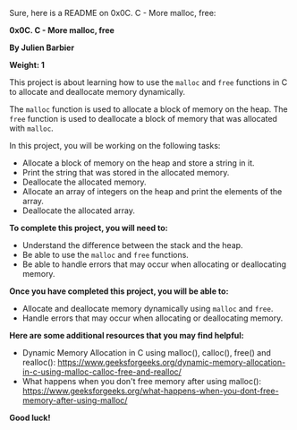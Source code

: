 Sure, here is a README on 0x0C. C - More malloc, free:

**0x0C. C - More malloc, free**

**By Julien Barbier**

**Weight: 1**

This project is about learning how to use the `malloc` and `free` functions in C to allocate and deallocate memory dynamically.

The `malloc` function is used to allocate a block of memory on the heap. The `free` function is used to deallocate a block of memory that was allocated with `malloc`.

In this project, you will be working on the following tasks:

* Allocate a block of memory on the heap and store a string in it.
* Print the string that was stored in the allocated memory.
* Deallocate the allocated memory.
* Allocate an array of integers on the heap and print the elements of the array.
* Deallocate the allocated array.

**To complete this project, you will need to:**

* Understand the difference between the stack and the heap.
* Be able to use the `malloc` and `free` functions.
* Be able to handle errors that may occur when allocating or deallocating memory.

**Once you have completed this project, you will be able to:**

* Allocate and deallocate memory dynamically using `malloc` and `free`.
* Handle errors that may occur when allocating or deallocating memory.

**Here are some additional resources that you may find helpful:**

* Dynamic Memory Allocation in C using malloc(), calloc(), free() and realloc(): https://www.geeksforgeeks.org/dynamic-memory-allocation-in-c-using-malloc-calloc-free-and-realloc/
* What happens when you don't free memory after using malloc(): https://www.geeksforgeeks.org/what-happens-when-you-dont-free-memory-after-using-malloc/

**Good luck!**

